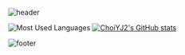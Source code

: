 ![header](https://capsule-render.vercel.app/api?type=waving&text=ChoiYJ2's%GitHub&color=gradient&customColorList=26&height=100&animation=fadeIn&fontColor=006400)

![Most Used Languages](https://github-readme-stats.vercel.app/api/top-langs/?username=ChoiYJ2&layout=donut&count_private=true&theme=vue&width=38%)
[![ChoiYJ2's GitHub stats](https://github-readme-stats.vercel.app/api?username=ChoiYJ2&include_all_commits=true&count_private=true&theme=vue&show_icons=true&width=56%)](https://github.com/ChoiYJ2)

![footer](https://capsule-render.vercel.app/api?type=soft&color=0:F0FFF0,25:66CDAA,50:3CB371,75:66CDAA,100:F0FFF0&height=50&fontColor=006400)
